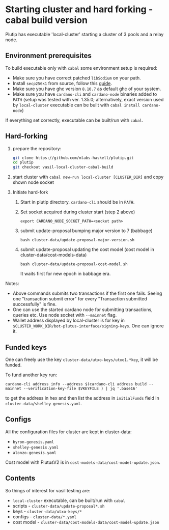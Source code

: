 # Starting cluster and hard forking - cabal build version

Plutip has executable 'local-cluster' starting a cluster of 3 pools and a relay node.

## Environment prerequisites

To build executable only with `cabal` some environment setup is required:

* Make sure you have correct patched `libSodium` on your path.
* Install `secp256k1` from source, follow this [guide](https://forum.cardano.org/t/cardano-crypto-class-secp256k1-support-issue-on-arm64-with-cardano-node-1-35-0-solution/103765).
* Make sure you have ghc version `8.10.7` as default ghc of your system.
* Make sure you have `cardano-cli` and `cardano-node` binaries added to `PATH` (setup was tested with ver. 1.35.0; alternatively, exact version used by `local-cluster` executable can be built with `cabal install cardano-node`)

If everything set correctly, executable can be built/run with `cabal`.

## Hard-forking

1. prepare the repository:

    ```bash
    git clone https://github.com/mlabs-haskell/plutip.git
    cd plutip
    git checkout vasil-local-cluster-cabal-build
    ```

2. start cluster with `cabal new-run local-cluster [CLUSTER_DIR]` and copy shown node socket
3. Initiate hard-fork
   1. Start in plutip directory. `cardano-cli` should be in `PATH`.
   2. Set socket acquired during cluster start (step 2 above)

       ```export CARDANO_NODE_SOCKET_PATH=<socket path>```
   3. submit update-proposal bumping major version to 7 (babbage)

       ```bash cluster-data/update-proposal-major-version.sh```

   4. submit update-proposal updating the cost model (cost model in cluster-data/cost-models-data)

      ```bash cluster-data/update-proposal-cost-model.sh```

      It waits first for new epoch in babbage era.

Notes:

* Above commands submits two transactions if the first one fails. Seeing one "transaction submit error" for every "Transaction submitted successfully" is fine.
* One can use the started cardano node for submitting transactions, queries etc. Use node socket with `--mainnet` flag.
* Wallet address displayed by local-cluster is for key in `$CLUSTER_WORK_DIR/bot-plutus-interface/signing-keys`. One can ignore it.

## Funded keys

One can freely use the key `cluster-data/utxo-keys/utxo1.*key`, it will be funded.

To fund another key run:

```
cardano-cli address info --address $(cardano-cli address build --mainnet --verification-key-file $VKEYFILE ) | jq '.base16'
```
to get the address in hex and then list the address in `initialFunds` field in `cluster-data/shelley-genesis.yaml`.

## Configs

All the configuration files for cluster are kept in cluster-data:

* `byron-genesis.yaml`
* `shelley-genesis.yaml`
* `alonzo-genesis.yaml`

Cost model with PlutusV2 is in `cost-models-data/cost-model-update.json`.

## Contents

So things of interest for vasil testing are:

* `local-cluster` executable, can be built/run with `cabal`
* scripts - `cluster-data/update-proposal*.sh`
* keys - `cluster-data/utxo-keys/*`
* configs - `cluster-data/*.yaml`
* cost model - `cluster-data/cost-models-data/cost-model-update.json`
